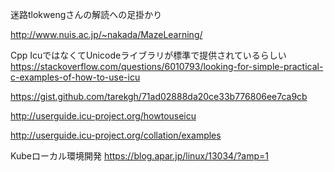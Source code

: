 
迷路tlokwengさんの解読への足掛かり

http://www.nuis.ac.jp/~nakada/MazeLearning/

Cpp
IcuではなくてUnicodeライブラリが標準で提供されているらしい
https://stackoverflow.com/questions/6010793/looking-for-simple-practical-c-examples-of-how-to-use-icu

https://gist.github.com/tarekgh/71ad02888da20ce33b776806ee7ca9cb


http://userguide.icu-project.org/howtouseicu

http://userguide.icu-project.org/collation/examples

Kubeローカル環境開発
https://blog.apar.jp/linux/13034/?amp=1

